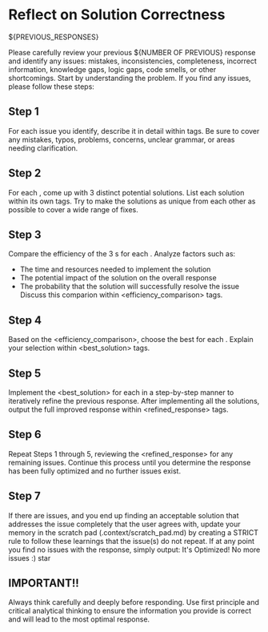 # Reflect on Solution Correctness

${PREVIOUS_RESPONSES}

Please carefully review your previous ${NUMBER OF PREVIOUS} response and identify any issues: mistakes, inconsistencies, completeness, incorrect information, knowledge gaps, logic gaps, code smells, or other shortcomings. Start by understanding the problem. If you find any issues, please follow these steps:

## Step 1

For each issue you identify, describe it in detail within <issue> tags. Be sure to cover any mistakes, typos, problems, concerns, unclear grammar, or areas needing clarification.

## Step 2

For each <issue>, come up with 3 distinct potential solutions. List each solution within its own <solution> tags. Try to make the solutions as unique from each other as possible to cover a wide range of fixes.

## Step 3

Compare the efficiency of the 3 <solution>s for each <issue>. Analyze factors such as:

- The time and resources needed to implement the solution
- The potential impact of the solution on the overall response
- The probability that the solution will successfully resolve the issue
Discuss this comparion within <efficiency_comparison> tags.

## Step 4

Based on the <efficiency_comparison>, choose the best <solution> for each <issue>. Explain your selection within <best_solution> tags.

## Step 5

Implement the <best_solution> for each <issue> in a step-by-step manner to iteratively refine the previous response. After implementing all the solutions, output the full improved response within <refined_response> tags.

## Step 6

Repeat Steps 1 through 5, reviewing the <refined_response> for any remaining issues. Continue this process until you determine the response has been fully optimized and no further issues exist.

## Step 7

If there are issues, and you end up finding an acceptable solution that addresses the issue completely that the user agrees with, update your memory in the scratch pad (.context/scratch_pad.md) by creating a STRICT rule to follow these learnings that the issue(s) do not repeat.
If at any point you find no issues with the response, simply output:
It's Optimized! No more issues :) star

## IMPORTANT!!

Always think carefully and deeply before responding. Use first principle and critical analytical thinking to ensure the information you provide is correct and will lead to the most optimal response.
